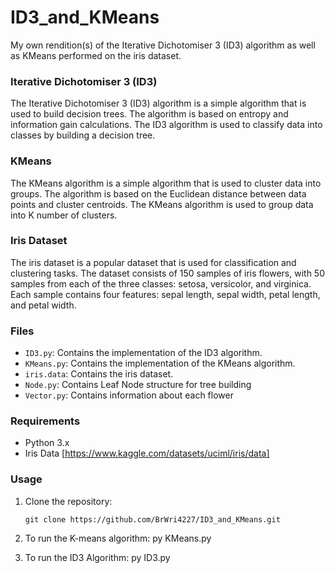 # ID3_and_KMeans
My own rendition(s) of the Iterative Dichotomiser 3 (ID3) algorithm as well as KMeans performed on the iris dataset.

### Iterative Dichotomiser 3 (ID3)
The Iterative Dichotomiser 3 (ID3) algorithm is a simple algorithm that is used to build decision trees. The algorithm is based on entropy and information gain calculations. The ID3 algorithm is used to classify data into classes by building a decision tree.

### KMeans
The KMeans algorithm is a simple algorithm that is used to cluster data into groups. The algorithm is based on the Euclidean distance between data points and cluster centroids. The KMeans algorithm is used to group data into K number of clusters.

### Iris Dataset
The iris dataset is a popular dataset that is used for classification and clustering tasks. The dataset consists of 150 samples of iris flowers, with 50 samples from each of the three classes: setosa, versicolor, and virginica. Each sample contains four features: sepal length, sepal width, petal length, and petal width.

### Files
- `ID3.py`: Contains the implementation of the ID3 algorithm.
- `KMeans.py`: Contains the implementation of the KMeans algorithm.
- `iris.data`: Contains the iris dataset.
- `Node.py`: Contains Leaf Node structure for tree building
- `Vector.py`: Contains information about each flower

### Requirements
   - Python 3.x
   - Iris Data [https://www.kaggle.com/datasets/uciml/iris/data]

### Usage

1. Clone the repository:
   ```
   git clone https://github.com/BrWri4227/ID3_and_KMeans.git
2. To run the K-means algorithm:
   py KMeans.py

3. To run the ID3 Algorithm:
   py ID3.py


